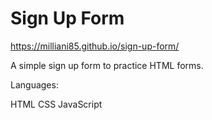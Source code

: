 # Sign Up Form

https://milliani85.github.io/sign-up-form/

A simple sign up form to practice HTML forms.

Languages:

HTML CSS JavaScript
